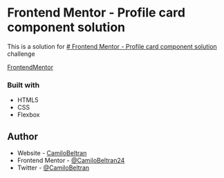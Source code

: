 # Frontend Mentor - Profile card component solution

This is a solution for [# Frontend Mentor - Profile card component solution](https://www.frontendmentor.io/challenges/profile-card-component-cfArpWshJ) challenge 

[FrontendMentor](https://www.frontendmentor.io/challenges) 

### Built with

- HTML5 
- CSS
- Flexbox

## Author

- Website - [CamiloBeltran](https://camilobeltran24.github.io/Portfolio/)
- Frontend Mentor - [@CamiloBeltran24](https://www.frontendmentor.io/profile/CamiloBeltran24)
- Twitter - [@CamiloBeltran](https://twitter.com/CamiloBeltran)